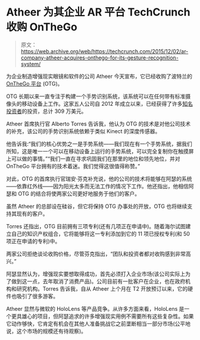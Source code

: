 # Atheer 为其企业 AR 平台 TechCrunch 收购 OnTheGo

> 原文：<https://web.archive.org/web/https://techcrunch.com/2015/12/02/ar-company-atheer-acquires-onthego-for-its-gesture-recognition-system/>

为企业制造增强现实眼镜和软件的公司 Atheer 今天宣布，它已经收购了波特兰的 [OnTheGo 平台](https://web.archive.org/web/20221206185008/https://www.otgplatforms.com/) (OTG)。

OTG 长期以来一直专注于构建一个手势识别系统，该系统可以在任何带有标准摄像头的移动设备上工作。这家五人公司自 2012 年成立以来，已经获得了许多[知名投资者](https://web.archive.org/web/20221206185008/https://www.otgplatforms.com/about/)的投资，总计 309 万美元。

Atheer 首席执行官 Alberto Torres 告诉我，他认为 OTG 的技术是对他公司技术的补充，该公司的手势识别系统依赖于类似 Kinect 的深度传感器。

他告诉我:“我们的核心优势之一是手势系统——我们现在有一个手势系统，据我们所知，这是唯一一个可以在移动设备上运行的手势系统，可以完全复制你在触摸屏上可以做的事情。”“我们一直在寻求巩固我们在那里的地位和领先地位，并对 OnTheGo 平台拥有的技术着迷。我们觉得这很值得称赞。”

对此，OTG 的首席执行官瑞安·芬克补充说，他的公司的技术将能够在阿瑟的系统——依靠红外线——因为阳光太多而无法工作的情况下工作。他还指出，他相信阿瑟和 OTG 的结合将使两家公司更好地服务于他们的客户。

虽然 Atheer 的总部设在硅谷，但它将保持 OTG 办事处的开放，OTG 也将继续支持其现有的客户。

Torres 还指出，OTG 目前拥有三项专利(还有几项正在申请中)。随着海尔试图建立自己的知识产权组合，它将能够将这一专利添加到它的 11 项已授权专利(和 50 项正在申请的专利)中。

两家公司拒绝谈论收购价格，尽管芬克指出，“团队和投资者都对收购感到非常高兴。”

阿瑟显然认为，增强现实要想取得成功，首先必须打入企业市场(该公司实际上为了做到这一点，去年取消了消费产品)。公司目前有一批客户在企业，也在政府机构和研究机构。Torres 告诉我，自从 Atheer 上个月在 T2 开放预订以来，它的硬件也吸引了很多游客。

Atheer 显然与微软的 HoloLens 等产品竞争。从许多方面来看，HoloLens 是一个更具雄心的项目，但阿瑟追求的许多增强现实用例不需要所有这些复杂性。如果它动作够快，它肯定有机会在其他人准备挑战它之前垄断相当一部分市场(公平地说，这个市场的规模还有待观察)。